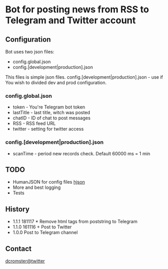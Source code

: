 # Bot for posting news from RSS to Telegram and Twitter account

## Configuration

Bot uses two json files:

- config.global.json
- config.[development|production].json

This files is simple json files.
config.[development|production].json - use if You wish to divided dev and prod configuration.

### config.global.json

- token - You're Telegram bot token
- lastTitle - last title, witch was posted
- chatID - ID of chat to post messages
- RSS - RSS feed URL
- twitter - setting for twitter access

### config.[development|production].json

- scanTime - period new records check. Default 60000 ms = 1 min

## TODO

- HumanJSON for config files [hjson](https://www.npmjs.com/package/hjson)
- More and best logging
- Tests

## History

- 1.1.1 181117 * Remove html tags from poststring to Telegram
- 1.1.0 161116 + Post to Twitter
- 1.0.0 Post to Telegram channel

## Contact

[dcromster@twitter](https://twitter.com/dcromster)
